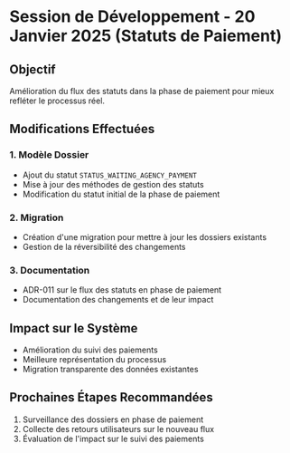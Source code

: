 # Session de Développement - 20 Janvier 2025 (Statuts de Paiement)

## Objectif
Amélioration du flux des statuts dans la phase de paiement pour mieux refléter le processus réel.

## Modifications Effectuées

### 1. Modèle Dossier
- Ajout du statut `STATUS_WAITING_AGENCY_PAYMENT`
- Mise à jour des méthodes de gestion des statuts
- Modification du statut initial de la phase de paiement

### 2. Migration
- Création d'une migration pour mettre à jour les dossiers existants
- Gestion de la réversibilité des changements

### 3. Documentation
- ADR-011 sur le flux des statuts en phase de paiement
- Documentation des changements et de leur impact

## Impact sur le Système
- Amélioration du suivi des paiements
- Meilleure représentation du processus
- Migration transparente des données existantes

## Prochaines Étapes Recommandées
1. Surveillance des dossiers en phase de paiement
2. Collecte des retours utilisateurs sur le nouveau flux
3. Évaluation de l'impact sur le suivi des paiements
